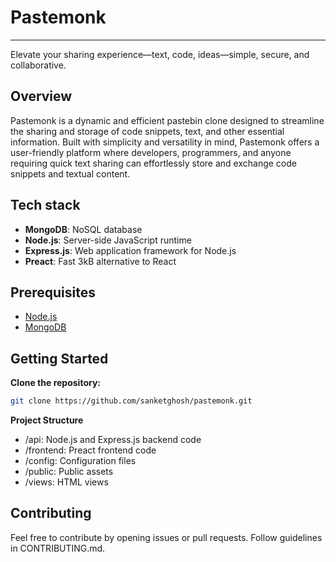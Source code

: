 # Pastemonk

---

Elevate your sharing experience—text, code, ideas—simple, secure, and collaborative.

## Overview

Pastemonk is a dynamic and efficient pastebin clone designed to streamline the sharing and storage of code snippets, text, and other essential information. Built with simplicity and versatility in mind, Pastemonk offers a user-friendly platform where developers, programmers, and anyone requiring quick text sharing can effortlessly store and exchange code snippets and textual content.

## Tech stack

- **MongoDB**: NoSQL database
- **Node.js**: Server-side JavaScript runtime
- **Express.js**: Web application framework for Node.js
- **Preact**: Fast 3kB alternative to React

## Prerequisites

- [Node.js](https://nodejs.org/)
- [MongoDB](https://www.mongodb.com/try/download/community)

## Getting Started

**Clone the repository:**

```bash
git clone https://github.com/sanketghosh/pastemonk.git
```

**Project Structure**

- /api: Node.js and Express.js backend code
- /frontend: Preact frontend code
- /config: Configuration files
- /public: Public assets
- /views: HTML views

## Contributing

Feel free to contribute by opening issues or pull requests. Follow guidelines in CONTRIBUTING.md.
